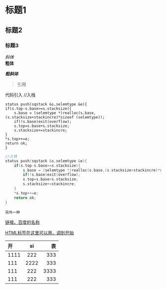 # 标题1
## 标题2
### 标题3
<p id="1"> <p>

*斜体*<br>
**粗体**

***粗斜体***

>引用

代码引入
	//入栈
	
	status push(sqstack &s,selemtype &e){
    if(s.top-s.base>=s.stacksize){
    	s.base = (selemtype *)realloc(s.base,(s.stacksize+stackincre)*sizeof (selemtype));
		if(!s.base)exit(overflow);
		s.top=s.base+s.stacksize;
		s.stacksize+=stackincre; 
    }	
    *s.top++=e;
    return ok;
	} 
	
```C++
//入栈
status push(sqstack &s,selemtype &e){
    if(s.top-s.base>=s.stacksize){
    	s.base = (selemtype *)realloc(s.base,(s.stacksize+stackincre)*sizeof (selemtype));
		if(!s.base)exit(overflow);
		s.top=s.base+s.stacksize;
		s.stacksize+=stackincre; 
    }	
    *s.top++=e;
    return ok;
} 
```
`另外一种`

[链接。百度的名称](www.baidui.com)

<a href="#1">HTML标签在这里可以用，调到开始<a>

|开|si|表|
|:---|:--:|--:|
|1111|222|333|
|111|2222|333|
|111|222|3333|
|111|222|333|

